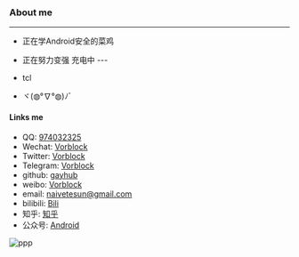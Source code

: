 <!--
 * @Author: sophora
 * @Date: 2020-06-08 14:51:58
 * @LastEditors: sophora
 * @LastEditTime: 2020-06-08 15:12:19
 * @Description: file content
-->
### About me
--- 
- 正在学Android安全的菜鸡    

- 正在努力变强 充电中  ---   

- tcl

- ヾ(◍°∇°◍)ﾉﾞ


#### Links me

- QQ: [974032325](https://vorblock.cc/about)
- Wechat: [Vorblock](https://vorblock.cc/img)
- Twitter: [Vorblock](https://twitter.com/Vorblock)
- Telegram: [Vorblock](https://t.me/Vorblock)
- github: [gayhub](https://github.com/Vorblock)
- weibo: [Vorblock](https://weibo.com/u/2952658161)
- email:  [naivetesun@gmail.com](mailto:naivetesun@gmail.com)
- bilibili: [Bili](https://space.bilibili.com/6477559)
- 知乎: [知乎](https://www.zhihu.com/people/vorblock/activities)
- 公众号: [Android](https://vorblock.cc/img)

![ppp](https://as2.bitinn.net/uploads/w5/cjrr6b2e9002h1t8hi9at4hw5.1080p.jpg)

